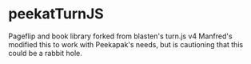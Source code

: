 # peekatTurnJS
Pageflip and book library forked from blasten's turn.js v4
Manfred's modified this to work with Peekapak's needs, but is cautioning that this could be a rabbit hole.
